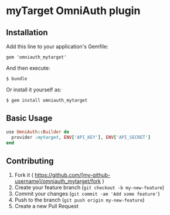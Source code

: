 # myTarget OmniAuth plugin

## Installation

Add this line to your application's Gemfile:

    gem 'omniauth_mytarget'

And then execute:

    $ bundle

Or install it yourself as:

    $ gem install omniauth_mytarget
    
## Basic Usage

```ruby
use OmniAuth::Builder do
  provider :mytarget, ENV['API_KEY'], ENV['API_SECRET']
end
```

## Contributing

1. Fork it ( https://github.com/[my-github-username]/omniauth_mytarget/fork )
2. Create your feature branch (`git checkout -b my-new-feature`)
3. Commit your changes (`git commit -am 'Add some feature'`)
4. Push to the branch (`git push origin my-new-feature`)
5. Create a new Pull Request
